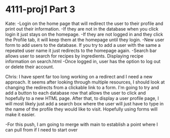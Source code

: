 # 4111-proj1 Part 3
Kate: 
-Login on the home page that will redirect the user to their profile and print out their information.
-If they are not in the database when you click login it just stays on the homepage.
-If they are not logged in and they click the Profile tab, it will keep them at the homepage until they login.
-New user form to add users to the database. If you try to add a user with the same a repeated user name
it just redirects to the homepage again. 
-Search bar allows user to search for recipes by ingredients. Displaying recipe information on search.html
-Once logged in, user has the option to log out or delete their account.


Chris:
I have spent far too long working on a redirect and I need a new approach. It seems after looking through multiple 
resources, I should look at changing the redirects from a clickable link to a form. I'm going to try and add a 
button to each database row that allows the user to click and hopefully to a new HTML page. After that, to display
a user profile page, I will most likely just add a search box where the user will just have to type in the name
of the profile they would like to visit. Hopefully using forms will make it easier. 

-For this push, I am going to merge with main to establish a point where I can pull from if I need to start over



